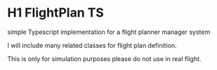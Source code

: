 # H1 FlightPlan TS

simple Typescript implementation for a flight planner manager system

I will include many related classes for flight plan definition.

This is only for simulation purposes please do not use in real flight.